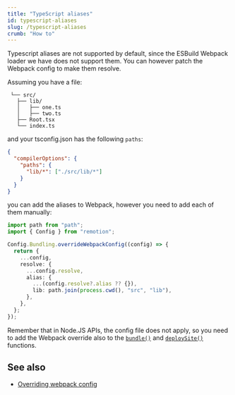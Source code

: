 ```yaml
---
title: "TypeScript aliases"
id: typescript-aliases
slug: /typescript-aliases
crumb: "How to"
---
```


Typescript aliases are not supported by default, since the ESBuild Webpack loader we have does not support them.
You can however patch the Webpack config to make them resolve.

Assuming you have a file:

```
 └── src/
   ├── lib/
   │   ├── one.ts
   │   ├── two.ts
   ├── Root.tsx
   └── index.ts
```

and your tsconfig.json has the following `paths`:

```json
{
  "compilerOptions": {
    "paths": {
      "lib/*": ["./src/lib/*"]
    }
  }
}
```

you can add the aliases to Webpack, however you need to add each of them manually:

```ts twoslash
import path from "path";
import { Config } from "remotion";

Config.Bundling.overrideWebpackConfig((config) => {
  return {
    ...config,
    resolve: {
      ...config.resolve,
      alias: {
        ...(config.resolve?.alias ?? {}),
        lib: path.join(process.cwd(), "src", "lib"),
      },
    },
  };
});
```

Remember that in Node.JS APIs, the config file does not apply, so you need to add the Webpack override also to the [`bundle()`](/docs/bundle) and [`deploySite()`](/docs/lambda/deploysite) functions.

## See also

- [Overriding webpack config](/docs/webpack)
